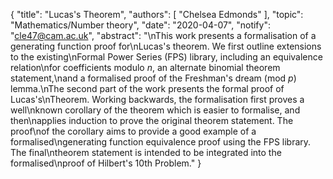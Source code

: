 {
    "title": "Lucas's Theorem",
    "authors": [
        "Chelsea Edmonds"
    ],
    "topic": "Mathematics/Number theory",
    "date": "2020-04-07",
    "notify": "cle47@cam.ac.uk",
    "abstract": "\nThis work presents a formalisation of a generating function proof for\nLucas's theorem. We first outline extensions to the existing\nFormal Power Series (FPS) library, including an equivalence relation\nfor coefficients modulo <em>n</em>, an alternate binomial theorem statement,\nand a formalised proof of the Freshman's dream (mod <em>p</em>) lemma.\nThe second part of the work presents the formal proof of Lucas's\nTheorem. Working backwards, the formalisation first proves a well\nknown corollary of the theorem which is easier to formalise, and then\napplies induction to prove the original theorem statement. The proof\nof the corollary aims to provide a good example of a formalised\ngenerating function equivalence proof using the FPS library. The final\ntheorem statement is intended to be integrated into the formalised\nproof of Hilbert's 10th Problem."
}